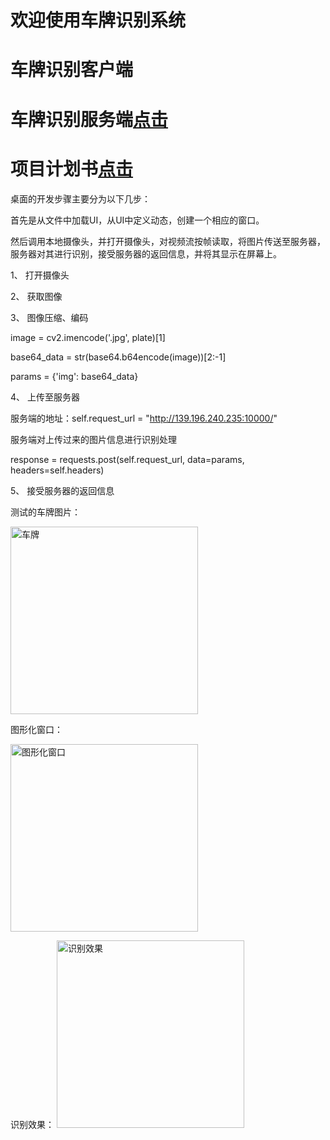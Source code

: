# 欢迎使用车牌识别系统


# 车牌识别客户端
# 车牌识别服务端[点击](https://github.com/LiXuuuu/carPlateServer)

# 项目计划书[点击](http://139.196.240.235:10000/schedule)


桌面的开发步骤主要分为以下几步：

首先是从文件中加载UI，从UI中定义动态，创建一个相应的窗口。

然后调用本地摄像头，并打开摄像头，对视频流按帧读取，将图片传送至服务器，服务器对其进行识别，接受服务器的返回信息，并将其显示在屏幕上。

1、 打开摄像头

2、 获取图像

3、 图像压缩、编码

image = cv2.imencode('.jpg', plate)[1]

base64_data = str(base64.b64encode(image))[2:-1]

params = {'img': base64_data}

4、 上传至服务器

服务端的地址：self.request_url = "http://139.196.240.235:10000/"

服务端对上传过来的图片信息进行识别处理

response = requests.post(self.request_url, data=params, headers=self.headers)

5、 接受服务器的返回信息

测试的车牌图片：

<img src="https://github.com/LiXuuuu/carPlate/blob/main/Image/car.jpeg" width="300" height="300" alt="车牌"/><br/>

图形化窗口：

<img src="https://github.com/LiXuuuu/carPlate/blob/main/Image/1.jpg" width="300" height="300" alt="图形化窗口"/><br/>

识别效果：
<img src="https://github.com/LiXuuuu/carPlate/blob/main/Image/2.jpg" width="300" height="300"  alt="识别效果"/><br/>

